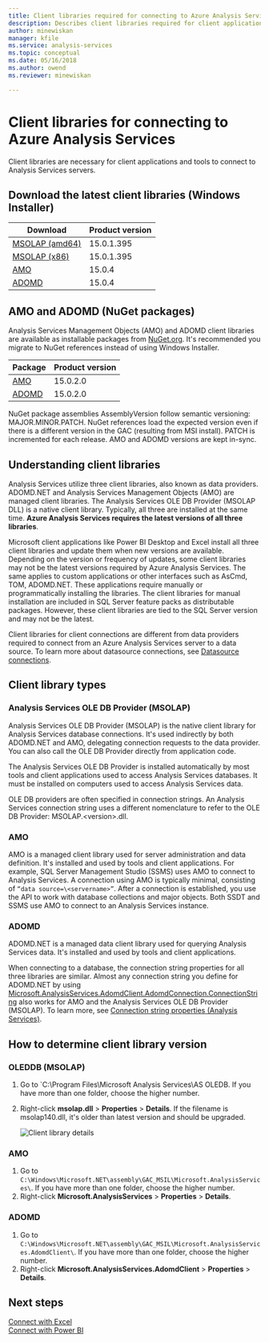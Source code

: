 ```yaml
---
title: Client libraries required for connecting to Azure Analysis Services | Microsoft Docs
description: Describes client libraries required for client applications and tools to connect Azure Analysis Services
author: minewiskan
manager: kfile
ms.service: analysis-services
ms.topic: conceptual
ms.date: 05/16/2018
ms.author: owend
ms.reviewer: minewiskan

---
```


# Client libraries for connecting to Azure Analysis Services

Client libraries are necessary for client applications and tools to connect to Analysis Services servers. 

## Download the latest client libraries (Windows Installer)  

|Download  |Product version  | 
|---------|---------|
|[MSOLAP (amd64)](https://go.microsoft.com/fwlink/?linkid=829576)    |    15.0.1.395      |
|[MSOLAP (x86)](https://go.microsoft.com/fwlink/?linkid=829575)     |    15.0.1.395      |
|[AMO](https://go.microsoft.com/fwlink/?linkid=829578)     |   15.0.4     |
|[ADOMD](https://go.microsoft.com/fwlink/?linkid=829577)     |    15.0.4     |

## AMO and ADOMD (NuGet packages)

Analysis Services Management Objects (AMO) and ADOMD client libraries are available as installable packages from [NuGet.org](https://www.nuget.org/). It's recommended you migrate to NuGet references instead of using Windows Installer. 

|Package  | Product version  | 
|---------|---------|
|[AMO](https://www.nuget.org/packages/Microsoft.AnalysisServices.retail.amd64/)    |    15.0.2.0      |
|[ADOMD](https://www.nuget.org/packages/Microsoft.AnalysisServices.AdomdClient.retail.amd64/)     |   15.0.2.0      |

NuGet package assemblies AssemblyVersion follow semantic versioning: MAJOR.MINOR.PATCH. NuGet references load the expected version even if there is a different version in the GAC (resulting from MSI install). PATCH is incremented for each release. AMO and ADOMD versions are kept in-sync.

## Understanding client libraries

Analysis Services utilize three client libraries, also known as data providers. ADOMD.NET and Analysis Services Management Objects (AMO) are managed client libraries. The Analysis Services OLE DB Provider (MSOLAP DLL) is a native client library. Typically, all three are installed at the same time. **Azure Analysis Services requires the latest versions of all three libraries**. 

Microsoft client applications like Power BI Desktop and Excel install all three client libraries and update them when new versions are available. Depending on the version or frequency of updates, some client libraries may not be the latest versions required by Azure Analysis Services. The same applies to custom applications or other interfaces such as AsCmd, TOM, ADOMD.NET. These applications require manually or programmatically installing the libraries. The client libraries for manual installation are included in SQL Server feature packs as distributable packages. However, these client libraries are tied to the SQL Server version and may not be the latest.  

Client libraries for client connections are different from data providers required to connect from an Azure Analysis Services server to a data source. To learn more about datasource connections, see [Datasource connections](analysis-services-datasource.md).

## Client library types

### Analysis Services OLE DB Provider (MSOLAP) 

 Analysis Services OLE DB Provider (MSOLAP) is the native client library for Analysis Services database connections. It's used indirectly by both ADOMD.NET and AMO, delegating connection requests to the data provider. You can also call the OLE DB Provider directly from application code.  
  
 The Analysis Services OLE DB Provider is installed automatically by most tools and client applications used to access Analysis Services databases. It must be installed on computers used to access Analysis Services data.  
  
 OLE DB providers are often specified in connection strings. An Analysis Services connection string uses a different nomenclature to refer to the OLE DB Provider: MSOLAP.\<version>.dll.

### AMO  

 AMO is a managed client library used for server administration and data definition. It's installed and used by tools and client applications. For example, SQL Server Management Studio (SSMS) uses AMO to connect to Analysis Services. A connection using AMO is typically minimal, consisting of `“data source=\<servername>”`. After a connection is established, you use the API to work with database collections and major objects. Both SSDT and SSMS use AMO to connect to an Analysis Services instance.  

  
### ADOMD

 ADOMD.NET is a managed data client library used for querying Analysis Services data. It's installed and used by tools and client applications. 
  
 When connecting to a database, the connection string properties for all three libraries are similar. Almost any connection string you define for ADOMD.NET by using  [Microsoft.AnalysisServices.AdomdClient.AdomdConnection.ConnectionString](https://msdn.microsoft.com/library/microsoft.analysisservices.adomdclient.adomdconnection.connectionstring.aspx) also works for AMO and the Analysis Services OLE DB Provider (MSOLAP). To learn more, see [Connection string properties &#40;Analysis Services&#41;](https://docs.microsoft.com/sql/analysis-services/instances/connection-string-properties-analysis-services).  

  
##  <a name="bkmk_LibUpdate"></a> How to determine client library version   
  
### OLEDDB (MSOLAP)  
  
1.  Go to `C:\Program Files\Microsoft Analysis Services\AS OLEDB\. If you have more than one folder, choose the higher number.
  
2.  Right-click **msolap.dll** > **Properties** > **Details**. If the filename is msolap140.dll, it's older than latest version and should be upgraded.
    
    ![Client library details](media/analysis-services-data-providers/aas-msolap-details.png)
    
  
### AMO

1. Go to `C:\Windows\Microsoft.NET\assembly\GAC_MSIL\Microsoft.AnalysisServices\`. If you have more than one folder, choose the higher number.
2. Right-click **Microsoft.AnalysisServices** > **Properties** > **Details**.  

### ADOMD

1. Go to `C:\Windows\Microsoft.NET\assembly\GAC_MSIL\Microsoft.AnalysisServices.AdomdClient\`. If you have more than one folder, choose the higher number.
2. Right-click **Microsoft.AnalysisServices.AdomdClient** > **Properties** > **Details**.  


## Next steps
[Connect with Excel](analysis-services-connect-excel.md)    
[Connect with Power BI](analysis-services-connect-pbi.md)
